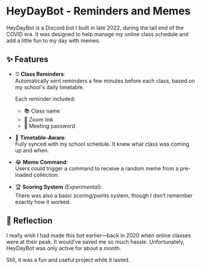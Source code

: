 # HeyDayBot - Reminders and Memes

HeyDayBot is a Discord bot I built in late 2022, during the tail end of the COVID era. It was designed to help manage my online class schedule and add a little fun to my day with memes.

## ✨ Features

- ⏰ **Class Reminders**:  
  Automatically sent reminders a few minutes before each class, based on my school's daily timetable.
  
  Each reminder included:
  - 📚 Class name
  - 🔗 Zoom link
  - 🔐 Meeting password

- 📅 **Timetable-Aware**:  
  Fully synced with my school schedule. It knew what class was coming up and when.

- 😂 **Meme Command**:  
  Users could trigger a command to receive a random meme from a pre-loaded collection.

- 🏆 **Scoring System** *(Experimental)*:  
  There was also a basic scoring/points system, though I don’t remember exactly how it worked.

## 💭 Reflection

I really wish I had made this bot earlier—back in 2020 when online classes were at their peak. It would’ve saved me so much hassle. Unfortunately, HeyDayBot was only active for about a month.

Still, it was a fun and useful project while it lasted.
